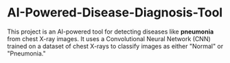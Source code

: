 # AI-Powered-Disease-Diagnosis-Tool
This project is an AI-powered tool for detecting diseases like **pneumonia** from chest X-ray images. It uses a Convolutional Neural Network (CNN) trained on a dataset of chest X-rays to classify images as either "Normal" or "Pneumonia."

